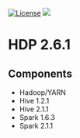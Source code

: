 [![License](https://img.shields.io/badge/license-Apache%202-blue.svg)](LICENSE)
[![](https://images.microbadger.com/badges/image/dongjoon/hdp2.6.svg)](https://microbadger.com/images/dongjoon/hdp2.6)

HDP 2.6.1
=========

## Components

* Hadoop/YARN
* Hive 1.2.1
* Hive 2.1.1
* Spark 1.6.3
* Spark 2.1.1

